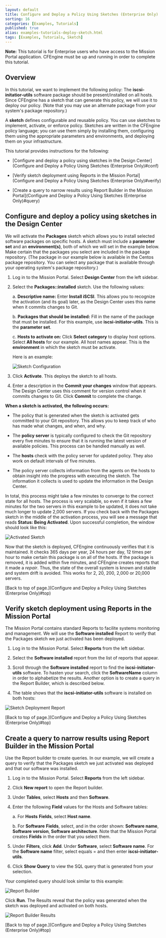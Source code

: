 ```yaml
---
layout: default
title: Configure and Deploy a Policy Using Sketches (Enterprise Only) 
sorting: 16
categories: [Examples, Tutorials]
published: true
alias: examples-tutorials-deploy-sketch.html
tags: [Examples, Tutorials, Sketch]
---
```

**Note:** This tutorial is for Enterprise users who have access to the Mission Portal
application. CFEngine must be up and running in order to complete this 
tutorial. 

## Overview <a id="top"></a>
In this tutorial, we want to implement the following policy: The **iscsi-initatior-utils** software package 
should be present/installed on all hosts. Since CFEngine has a sketch that can generate this 
policy, we will use it to deploy our policy. (Note that you may use an alternate package from your 
system's package repository.)

A **sketch** defines configurable and reusable policy. You can use sketches to implement,
activate, or enforce policy. Sketches are written in the CFEngine 
policy language; you can use them simply by installing them, configuring them 
using the appropriate parameters and environments, and deploying them on your infrastructure. 

This tutorial provides instructions for the following:

* [Configure and deploy a policy using sketches in the Design Center](Configure and Deploy a Policy Using Sketches (Enterprise Only)#conf)

* [Verify sketch deployment using Reports in the Mission Portal](Configure and Deploy a Policy Using Sketches (Enterprise Only)#verify)

* [Create a query to narrow results using Report Builder in the Mission Portal](Configure and Deploy a Policy Using Sketches (Enterprise Only)#query)


## Configure and deploy a policy using sketches in the Design Center <a id="conf"></a>
We will activate the **Packages** sketch which allows you to install selected software
packages on specific hosts. A sketch must include a **parameter set** and an **environment(s)**, both of which
we will set in the example below. Make certain that the packages you select are included in the 
package repository. (The package in our example below is available in the Centos package repository. You
can select any package that is available through your operating system's package repository.)

1. Log in to the Mission Portal. Select **Design Center** from the left sidebar.

2. Select the **Packages::installed** sketch. Use the following values:

	a. **Descriptive name:** Enter **Install iSCSI**. This allows you to recognize the activation 
   (and its goal) later, as the Design Center uses this name when it commits changes to Git.
   
	b. **Packages that should be installed:** Fill in the name of the package that must be installed.
   For this example, use **iscsi-initiator-utils**. This is the **parameter set**. 
   
	c. **Hosts to activate on:** Click **Select category** to display host options. Select **All hosts**
   for our example. All host names appear. This is the **environment** in which the sketch
   must be activate.
   
   Here is an example:
   
   ![Sketch Configuration](Sketch.png)
   
3. Click **Activate**. This deploys the sketch to all hosts.

4. Enter a description in the **Commit your changes** window that appears. The Design Center
   uses this comment for version control when it commits changes to Git.
   Click **Commit** to complete the change.

**When a sketch is activated, the following occurs:**   

* The policy that is generated when the sketch is activated gets committed to your Git repository. 
This allows you to keep track of who has made what changes, and when, and why.

* The **policy server** is typically configured to check the Git repository every five minutes to ensure
that it is running the latest version of available policies. This process can be handled manually as well.

* The **hosts** check with the policy server for updated policy. They also work on default intervals of five minutes.

* The policy server collects information from the agents on the hosts to obtain insight 
   into the progress with executing the sketch. The information it collects is used to update 
   the information in the Design Center.
   
In total, this process might take a few minutes to converge to the correct state for all hosts. 
The process is very scalable, so even if it takes a few minutes for the two servers in this 
example to be updated, it does not take much longer to update 2,000 servers.
If you check back with the Packages sketch in the middle of the activation process, you will 
see a message that reads **Status: Being Activated**. Upon successful completion, the window 
should look like this:

![Activated Sketch](Activated-sketch.png)

Now that the sketch is deployed, CFEngine continuously verifies that it is maintained. It checks 
365 days per year, 24 hours per day, 12 times per hour to make certain this package is on all of the hosts. 
If the package is removed, it is added within five minutes, and CFEngine creates reports that it 
made a _repair_. Thus, the state of the overall system is known and stable and system drift is avoided. 
This works for 2, 20, 200, 2,000 or 20,000 servers.

[Back to top of page.](Configure and Deploy a Policy Using Sketches (Enterprise Only)#top)

## Verify sketch deployment using Reports in the Mission Portal <a id="verify"></a>
The Mission Portal contains standard Reports to facilite systems monitoring and management. We
will use the **Software installed** Report to verify that the Packages sketch we just activated
has been deployed.

1. Log in to the Mission Portal. Select **Reports** from the left sidebar.

2. Select the **Software installed** report from the list of reports that appear.

3. Scroll through the **Software installed** report to find the **iscsi-initiator-utils** software. To hasten your search,
   click the **SoftwareName** column in order to alphabetize the results. Another option is to 
   create a query in the Report Builder, which is described below.
   
4. The table shows that the **iscsi-initiator-utils** software is installed on both hosts:

![Sketch Deployment Report](Report.png)
   
   
[Back to top of page.](Configure and Deploy a Policy Using Sketches (Enterprise Only)#top)

## Create a query to narrow results using Report Builder in the Mission Portal <a id="query"></a>
Use the Report builder to create queries. In our example, we will create a query to verify that the
Packages sketch we just activated was deployed and that our software was installed.

1. Log in to the Mission Portal. Select **Reports** from the left sidebar.

2. Click **New report** to open the Report builder.

3. Under **Tables**, select **Hosts** and then **Software**. 

4. Enter the following **Field** values for the Hosts and Software tables:

	a. For **Hosts** **Fields**, select **Host name**.
   
	b. For **Software** **Fields**, select, and in the order shown: **Software name**,
   **Software version**, **Software architecture**. Note that the Mission Portal creates **Fields** in 
   the order that you select them. 
     
5. Under **Filters**, click **Add**. Under **Software**, select **Software name**.
   For the **Software name** filter, select equals = and then enter **iscsi-initiator-utils**.
   
6. Click **Show Query** to view the SQL query that is generated from your selection.

Your completed query should look similar to this example:

![Report Builder](Report-builder.png)
   
   
Click **Run**. The Results reveal that the policy was generated when the sketch was deployed and activated on both hosts.

![Report Builder Results](Report-builder-results.png)

[Back to top of page.](Configure and Deploy a Policy Using Sketches (Enterprise Only)#top)
